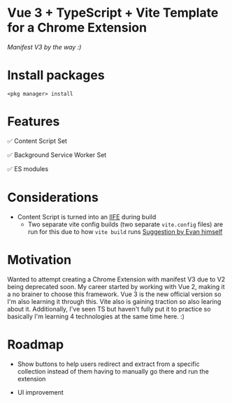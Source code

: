 # Vue 3 + TypeScript + Vite Template for a Chrome Extension

_Manifest V3 by the way :)_

# Install packages

`<pkg manager> install`

# Features

✅ Content Script Set

✅ Background Service Worker Set

✅ ES modules

# Considerations

- Content Script is turned into an [IIFE](https://developer.mozilla.org/en-US/docs/Glossary/IIFE) during build
  - Two separate vite config builds (two separate `vite.config` files) are run for this due to how `vite build` runs [Suggestion by Evan himself](https://github.com/vitejs/vite/issues/2039#issuecomment-779356090)

# Motivation

Wanted to attempt creating a Chrome Extension with manifest V3 due to V2 being deprecated soon. My career started by working with Vue 2, making it a no brainer to choose this framework. Vue 3 is the new official version so I'm also learning it through this. Vite also is gaining traction so also learing about it. Additionally, I've seen TS but haven't fully put it to practice so basically I'm learning 4 technologies at the same time here. :)

# Roadmap

- Show buttons to help users redirect and extract from a specific collection instead of them having to manually go there and run the extension

- UI improvement